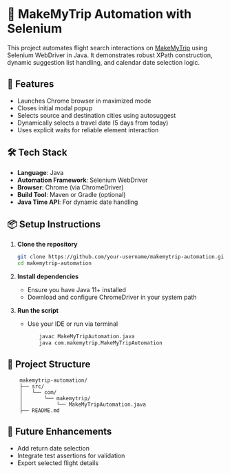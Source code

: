 # 🧭 MakeMyTrip Automation with Selenium

This project automates flight search interactions on [MakeMyTrip](https://www.makemytrip.com/) using Selenium WebDriver in Java. It demonstrates robust XPath construction, dynamic suggestion list handling, and calendar date selection logic.

## 🚀 Features

- Launches Chrome browser in maximized mode
- Closes initial modal popup
- Selects source and destination cities using autosuggest
- Dynamically selects a travel date (5 days from today)
- Uses explicit waits for reliable element interaction

## 🛠️ Tech Stack

- **Language**: Java
- **Automation Framework**: Selenium WebDriver
- **Browser**: Chrome (via ChromeDriver)
- **Build Tool**: Maven or Gradle (optional)
- **Java Time API**: For dynamic date handling

## 📦 Setup Instructions

1. **Clone the repository**
   ```bash
   git clone https://github.com/your-username/makemytrip-automation.git
   cd makemytrip-automation

2. **Install dependencies**
   - Ensure you have Java 11+ installed
   - Download and configure ChromeDriver in your system path

3. **Run the script**
   - Use your IDE or run via terminal
   ```bash
          javac MakeMyTripAutomation.java
          java com.makemytrip.MakeMyTripAutomation
   ```

## 📁 Project Structure
        makemytrip-automation/
        ├── src/
        │   └── com/
        │       └── makemytrip/
        │           └── MakeMyTripAutomation.java
        ├── README.md


## 🧪 Future Enhancements

  - Add return date selection
  - Integrate test assertions for validation
  - Export selected flight details


